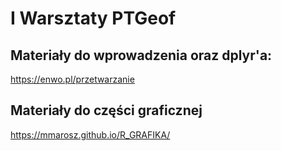 # I Warsztaty PTGeof

## Materiały do wprowadzenia oraz dplyr'a:
https://enwo.pl/przetwarzanie

## Materiały do części graficznej
https://mmarosz.github.io/R_GRAFIKA/
